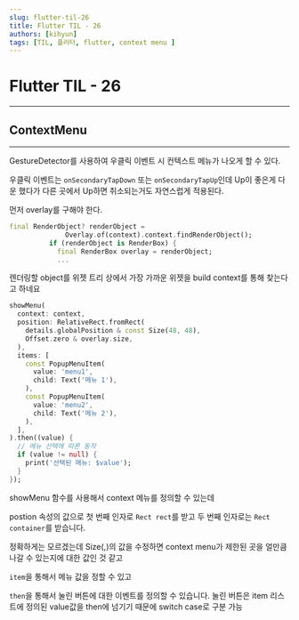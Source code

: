 ```yaml
---
slug: flutter-til-26
title: Flutter TIL - 26
authors: [kihyun]
tags: [TIL, 플러터, flutter, context menu ]
---
```


# Flutter TIL - 26
---

## ContextMenu
---

GestureDetector를 사용하여 우클릭 이벤트 시 컨텍스트 메뉴가 나오게 할 수 있다.

우클릭 이벤트는 `onSecondaryTapDown` 또는 `onSecondaryTapUp`인데 Up이 좋은게 다운 했다가 다른 곳에서 Up하면 취소되는거도 자연스럽게 적용된다.

먼저 overlay를 구해야 한다.

```dart
final RenderObject? renderObject =
              Overlay.of(context).context.findRenderObject();
          if (renderObject is RenderBox) {
            final RenderBox overlay = renderObject;
            ...
```

렌더링할 object를 위젯 트리 상에서 가장 가까운 위젯을 build context를 통해 찾는다고 하네요

```dart
showMenu(
  context: context,
  position: RelativeRect.fromRect(
    details.globalPosition & const Size(48, 48),
    Offset.zero & overlay.size,
  ),
  items: [
    const PopupMenuItem(
      value: 'menu1',
      child: Text('메뉴 1'),
    ),
    const PopupMenuItem(
      value: 'menu2',
      child: Text('메뉴 2'),
    ),
  ],
).then((value) {
  // 메뉴 선택에 따른 동작
  if (value != null) {
    print('선택된 메뉴: $value');
  }
});
```

showMenu 함수를 사용해서 context 메뉴를 정의할 수 있는데

postion 속성의 값으로 첫 번째 인자로 `Rect rect`를 받고 두 번째 인자로는 `Rect container`를 받습니다.

정확하게는 모르겠는데 Size(,)의 값을 수정하면 context menu가 제한된 곳을 얼만큼 나갈 수 있는지에 대한 값인 것 같고

`item`을 통해서 메뉴 값을 정할 수 있고

`then`을 통해서 눌린 버튼에 대한 이벤트를 정의할 수 있습니다. 눌린 버튼은 item 리스트에 정의된 value값을 then에 넘기기 때문에 switch case로 구분 가능